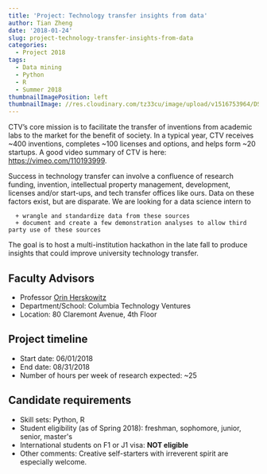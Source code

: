 ```yaml
---
title: 'Project: Technology transfer insights from data'
author: Tian Zheng
date: '2018-01-24'
slug: project-technology-transfer-insights-from-data
categories:
  - Project 2018
tags:
  - Data mining
  - Python
  - R
  - Summer 2018
thumbnailImagePosition: left
thumbnailImage: //res.cloudinary.com/tz33cu/image/upload/v1516753964/DSI-scholars/retina-icon5_j92l1s.png
---
```

CTV’s core mission is to facilitate the transfer of inventions from academic labs to the market for the benefit of society. In a typical year, CTV receives ~400 inventions, completes ~100 licenses and options, and helps form ~20 startups. A good video summary of CTV is here: <https://vimeo.com/110193999>.

<!--more-->

Success in technology transfer can involve a confluence of research funding, invention, intellectual property management, development, licenses and/or start-ups, and tech transfer offices like ours. Data on these factors exist, but are disparate. We are looking for a data science intern to

	  + wrangle and standardize data from these sources
	  + document and create a few demonstration analyses to allow third party use of these sources

The goal is to host a multi-institution hackathon in the late fall to produce insights that could improve university technology transfer.

## Faculty Advisors
+ Professor [Orin Herskowitz](http://techventures.columbia.edu/orin-herskowitz)
+ Department/School: Columbia Technology Ventures
+ Location: 80 Claremont Avenue, 4th Floor

## Project timeline
+ Start date: 06/01/2018
+ End date: 08/31/2018
+ Number of hours per week of research expected: ~25

## Candidate requirements
+ Skill sets: Python, R
+ Student eligibility (as of Spring 2018): freshman, sophomore, junior, senior, master's
+ International students on F1 or J1 visa: **NOT eligible**
+ Other comments: Creative self-starters with irreverent spirit are especially welcome.


